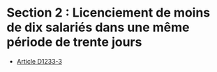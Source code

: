 # Section 2 : Licenciement de moins de dix salariés  dans une même période de trente jours

* [Article D1233-3](./LEGIARTI000022348560.md)
